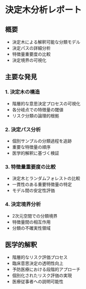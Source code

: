 # 決定木分析レポート

## 概要
- 決定木による解釈可能な分類モデル
- 決定パスの詳細分析
- 特徴量重要度の比較
- 決定境界の可視化

## 主要な発見

### 1. 決定木の構造
- 階層的な意思決定プロセスの可視化
- 各分岐点での特徴量の閾値
- リスク分類の論理的根拠

### 2. 決定パス分析
- 個別サンプルの分類過程を追跡
- 重要な特徴量の順序
- 医学的解釈に基づく検証

### 3. 特徴量重要度の比較
- 決定木とランダムフォレストの比較
- 一貫性のある重要特徴量の特定
- モデル間の安定性評価

### 4. 決定境界分析
- 2次元空間での分類境界
- 特徴量間の相互作用
- 分類の不確実性領域

## 医学的解釈
- 階層的なリスク評価プロセス
- 臨床意思決定の透明性向上
- 予防医療における段階的アプローチ
- 個別化されたリスク評価の実現
- 医療従事者への説明可能性
